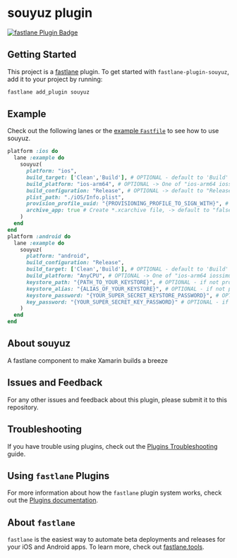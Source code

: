 # souyuz plugin

[![fastlane Plugin Badge](https://rawcdn.githack.com/fastlane/fastlane/master/fastlane/assets/plugin-badge.svg)](https://rubygems.org/gems/fastlane-plugin-souyuz)

## Getting Started

This project is a [fastlane](https://github.com/fastlane/fastlane) plugin. To get started with `fastlane-plugin-souyuz`, add it to your project by running:

```bash
fastlane add_plugin souyuz
```

## Example

Check out the following lanes or the [example `Fastfile`](fastlane/Fastfile) to see how to use souyuz.

```ruby
platform :ios do
  lane :example do
    souyuz(
      platform: "ios",
      build_target: ['Clean','Build'], # OPTIONAL - default to 'Build'
      build_platform: "ios-arm64", # OPTIONAL -> One of "ios-arm64 iossimulator-x64 AnyCPU" -> default to iOS:"ios-arm64", Android:"AnyCPU"
      build_configuration: "Release", # OPTIONAL -> default to "Release"
      plist_path: "./iOS/Info.plist",
      provision_profile_uuid: "{PROVISIONING_PROFILE_TO_SIGN_WITH}", # OPTIONAL -> default to Visual Studio configuration
      archive_app: true # Create *.xcarchive file, -> default to "false"
    )
  end
end
platform :android do
  lane :example do
    souyuz(
      platform: "android",
      build_configuration: "Release",
      build_target: ['Clean','Build'], # OPTIONAL - default to 'Build'
      build_platform: "AnyCPU", # OPTIONAL -> One of "ios-arm64 iossimulator-x64 AnyCPU" -> default to iOS:"ios-arm64", Android:"AnyCPU"
      keystore_path: "{PATH_TO_YOUR_KEYSTORE}", # OPTIONAL - if not provided Xamarin default keystore will be used
      keystore_alias: "{ALIAS_OF_YOUR_KEYSTORE}", # OPTIONAL - if not provided Xamarin default keystore will be used
      keystore_password: "{YOUR_SUPER_SECRET_KEYSTORE_PASSWORD}", # OPTIONAL - if not provided Xamarin default keystore will be used
      key_password: "{YOUR_SUPER_SECRET_KEY_PASSWORD}" # OPTIONAL - if not provided Xamarin default keystore will be used
    )
  end
end
```

## About souyuz

A fastlane component to make Xamarin builds a breeze

## Issues and Feedback

For any other issues and feedback about this plugin, please submit it to this repository.

## Troubleshooting

If you have trouble using plugins, check out the [Plugins Troubleshooting](https://docs.fastlane.tools/plugins/plugins-troubleshooting/) guide.

## Using `fastlane` Plugins

For more information about how the `fastlane` plugin system works, check out the [Plugins documentation](https://docs.fastlane.tools/plugins/create-plugin/).

## About `fastlane`

`fastlane` is the easiest way to automate beta deployments and releases for your iOS and Android apps. To learn more, check out [fastlane.tools](https://fastlane.tools).
